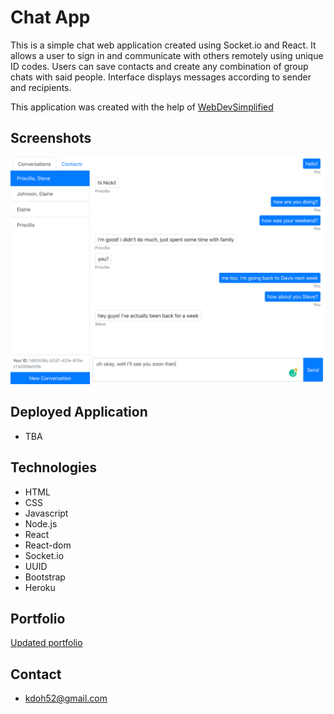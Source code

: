 # Chat App

This is a simple chat web application created using Socket.io and React. It allows a user to sign in and communicate with others remotely using unique ID codes. Users can save contacts and create any combination of group chats with said people. Interface displays messages according to sender and recipients.

This application was created with the help of <a href='https://github.com/WebDevSimplified'>WebDevSimplified</a>

## Screenshots
<img src="chat-app.png" alt="chat app screenshot">
   
## Deployed Application
* TBA

## Technologies
* HTML
* CSS
* Javascript
* Node.js
* React
* React-dom
* Socket.io
* UUID
* Bootstrap
* Heroku
  
## Portfolio
<a href="https://kdoh52.github.io/" target="_blank">Updated portfolio</a>

## Contact
* kdoh52@gmail.com
